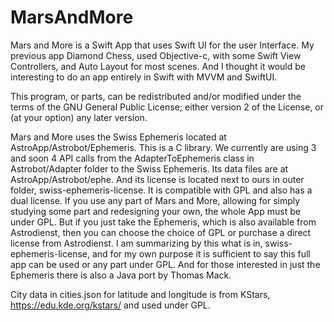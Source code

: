# MarsAndMore
Mars and More is a Swift App that uses Swift UI for the user Interface. My previous app Diamond Chess, used Objective-c, with some Swift View Controllers, and Auto Layout for most scenes. And I thought it would be interesting to do an app entirely in Swift with MVVM and SwiftUI.

This program, or parts, can be redistributed and/or modified under the terms of the GNU General Public License; either version 2 of the License, or (at your option) any later version.

Mars and More uses the Swiss Ephemeris located at AstroApp/Astrobot/Ephemeris. This is a C library. We currently are using 3 and soon 4 API calls from the AdapterToEphemeris class in Astrobot/Adapter folder to the Swiss Ephemeris.  Its data files are at AstroApp/Astrobot/ephe. And its license is located next to ours in outer folder, swiss-ephemeris-license. It is compatible with GPL and also has a dual license. If you use any part of Mars and More, allowing for simply studying some part and redesigning your own, the whole App must be under GPL. But if you just take the Ephemeris, which is also available from Astrodienst, then you can choose the choice of GPL or purchase a direct license from Astrodienst. I am summarizing by this what is in, swiss-ephemeris-license, and for my own purpose it is sufficient to say this full app can be used or any part under GPL. And for those interested in just the Ephemeris there is also a Java port by Thomas Mack.

City data in cities.json for latitude and longitude is from KStars, https://edu.kde.org/kstars/ and used under GPL. 

